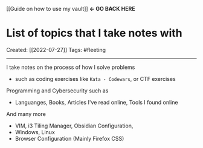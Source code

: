 [[Guide on how to use my vault]]  **<- GO BACK HERE**

# List of topics that I take notes with
Created:  [[2022-07-27]]
Tags: #fleeting 

---
I take notes on the process of how I solve problems
- such as coding exercises like `Kata - Codewars`, or CTF exercises


Programming and Cybersecurity such as 
- Languanges, Books, Articles I've read online, Tools I found online



And many more
- VIM, i3 Tiling Manager, Obsidian Configuration, 
- Windows, Linux
- Browser Configuration (Mainly Firefox CSS)
